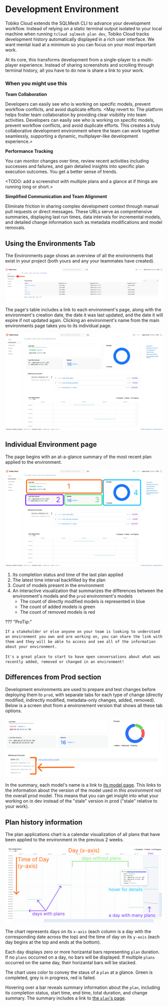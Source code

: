 # Development Environment

Tobiko Cloud extends the SQLMesh CLI to advance your development workflow. Instead of relying on a static terminal output isolated to your local machine when running `tcloud sqlmesh plan dev`, Tobiko Cloud tracks development history automatically displayed in a rich user interface. We want mental load at a minimum so you can focus on your most important work. 

At its core, this transforms development from a single-player to a multi-player experience. Instead of sharing screenshots and scrolling through terminal history, all you have to do now is share a link to your work.

### When you might use this

**Team Collaboration**

Developers can easily see who is working on specific models, prevent workflow conflicts, and avoid duplicate efforts. 
<May revert to: The platform helps foster team collaboration by providing clear visibility into team activities. Developers can easily see who is working on specific models, prevent workflow conflicts, and avoid duplicate efforts. This creates a truly collaborative development environment where the team can work together seamlessly, supporting a dynamic, multiplayer-like development experience.>

**Performance Tracking**

You can monitor changes over time, review recent activities including successes and failures, and gain detailed insights into specific plan execution outcomes. You get a better sense of trends.

<TODO: add a screenshot with multiple plans and a glance at if things are running long or short.>

**Simplified Communication and Team Alignment**

Eliminate friction in sharing complex development context through manual pull requests or direct messages. These URLs serve as comprehensive summaries, displaying last run times, data intervals for incremental models, and detailed change information such as metadata modifications and model removals.

<Add gif of url opening in a new tab to feel how fast it should be.>

## Using the Environments Tab
The Environments page shows an overview of all the environments that exist in your project (both yours and any your teammates have created).

![tcloud environment page](./development_environment/environments.png)

The page's table includes a link to each environment's page, along with the environment's creation date, the date it was last updated, and the date it will expire if not updated again. Clicking an environment's name from the main environments page takes you to its individual page.

![tcloud development environment](./development_environment/tcloud_development_environment.png)

## Individual Environment page
The page begins with an at-a-glance summary of the most recent plan applied to the environment.

![tcloud environment page layout](./development_environment/tcloud_dev_env_labelled.png)

1. Its completion status and time of the last plan applied
2. The latest time interval backfilled by the plan
3. Count of models present in the environment
4. An interactive visualization that summarizes the differences between the environment's models and the `prod` environment's models
    - The count of directly modified models is represented in blue
    - The count of added models is green
    - The count of removed models is red

??? "ProTip:"

    If a stakeholder or else anyone on your team is looking to understand an environment you own and are working on, you can share the link with them and they will be able to access and see all of the information about your environment. 
    
    It's a great place to start to have open conversations about what was recently added, removed or changed in an environment! 


## Differences from Prod section

Development environments are used to prepare and test changes before deploying them to `prod`, with separate tabs for each type of change (directly modified, indirectly modified, metadata-only changes, added, removed). Below is a screen shot from a environement version that shows all these tab options. 

![Prod Differences section with all options](./development_environment/dev_env_comprehensive.png)

In the summary, each model's name is a link to [its model page](./model.md). This links to the information about the version of the model used in _this environment_ not the overall prod model. This means that you can get insight into what your working on in dev instead of the "stale" version in prod ("stale" relative to your work).

## Plan history information

The plan applications chart is a calendar visualization of all plans that have been applied to the environment in the previous 2 weeks.

![Plan History Information](./development_environment/plan_history.png)

The chart represents days on its `x-axis` (each column is a day with the corresponding date across the top) and the time of day on its `y-axis` (each day begins at the top and ends at the bottom). 

Each day displays zero or more horizantal bars representing `plan` duration. If no `plans` occurred on a day, no bars will be displayed. If multiple `plans` occurred on the same day, their horizantal bars will be stacked.

The chart uses color to convey the staus of a `plan` at a glance. Green is completed, grey is in progress, red is failed.

Hovering over a bar reveals summary information about the `plan`, including its completion status, start time, end time, total duration, and change summary. The summary includes a link to [the `plan`'s page](./plan.md). 